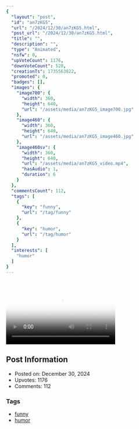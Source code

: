 ```yaml
---
{
  "layout": "post",
  "id": "an7zKG5",
  "url": "/2024/12/30/an7zKG5.html",
  "post_url": "/2024/12/30/an7zKG5.html",
  "title": "",
  "description": "",
  "type": "Animated",
  "nsfw": 0,
  "upVoteCount": 1176,
  "downVoteCount": 528,
  "creationTs": 1735563822,
  "promoted": 0,
  "badges": [],
  "images": {
    "image700": {
      "width": 360,
      "height": 640,
      "url": "/assets/media/an7zKG5_image700.jpg"
    },
    "image460": {
      "width": 360,
      "height": 640,
      "url": "/assets/media/an7zKG5_image460.jpg"
    },
    "image460sv": {
      "width": 360,
      "height": 640,
      "url": "/assets/media/an7zKG5_video.mp4",
      "hasAudio": 1,
      "duration": 6
    }
  },
  "commentsCount": 112,
  "tags": [
    {
      "key": "funny",
      "url": "/tag/funny"
    },
    {
      "key": "humor",
      "url": "/tag/humor"
    }
  ],
  "interests": [
    "humor"
  ]
}
---
```


# 

<video controls playsinline loop poster="/assets/media/an7zKG5_image460.jpg">
  <source src="/assets/media/an7zKG5_video.mp4" type="video/mp4">
  Your browser does not support the video tag.
</video>

## Post Information

- Posted on: December 30, 2024
- Upvotes: 1176
- Comments: 112

### Tags

- [funny](/tag/funny)
- [humor](/tag/humor)
